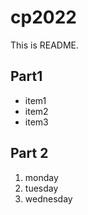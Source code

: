 # cp2022

This is README.
## Part1
- item1
- item2
- item3

## Part 2
1. monday
1. tuesday
1. wednesday
